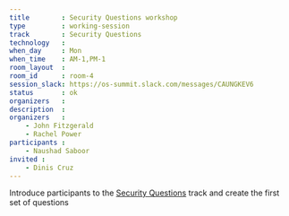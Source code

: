 ```yaml
---
title        : Security Questions workshop
type         : working-session
track        : Security Questions
technology   :
when_day     : Mon
when_time    : AM-1,PM-1
room_layout  :
room_id      : room-4
session_slack: https://os-summit.slack.com/messages/CAUNGKEV6
status       : ok
organizers   :
description  :
organizers   :
    - John Fitzgerald
    - Rachel Power
participants :
    - Naushad Saboor
invited :
    - Dinis Cruz
---
```


Introduce participants to the [Security Questions](/tracks/security-questions/) track and
create the first set of questions
